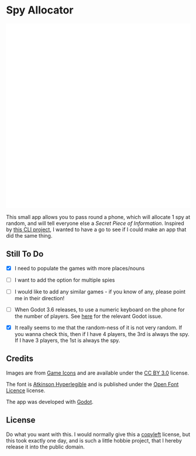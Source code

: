 # Spy Allocator

<picture>
    <source media="(prefers-color-scheme: dark)" srcset="https://raw.githubusercontent.com/IMP1/spy-allocator/master/assets/spy.png">
    <source media="(prefers-color-scheme: light)" srcset="https://raw.githubusercontent.com/IMP1/spy-allocator/master/assets/spy.png"> <!-- TODO: Have a light theme version -->
    <img alt="Shows an stylised icon of a spy." src="https://raw.githubusercontent.com/IMP1/spy-allocator/master/assets/spy.png">
</picture>

This small app allows you to pass round a phone, which will allocate 1 spy at random, and will tell everyone else a *Secret Piece of Information*.
Inspired by [this CLI project](https://github.com/bevanswanson/secret-artist), I wanted to have a go to see if I could make an app that did the same thing.


## Still To Do

  - [X] I need to populate the games with more places/nouns
  - [ ] I want to add the option for multiple spies
  - [ ] I would like to add any similar games - if you know of any, please point me in their direction!
  - [ ] When Godot 3.6 releases, to use a numeric keyboard on the phone for the number of players. See [here](https://github.com/godotengine/godot-proposals/issues/1511) for the relevant Godot issue.
  - [X] It really seems to me that the random-ness of it is not very random. If you wanna check this, then if I have 4 players, the 3rd is always the spy. If I have 3 players, the 1st is always the spy.


## Credits

Images are from [Game Icons](https://game-icons.net/) and are available under the [CC BY 3.0](https://creativecommons.org/licenses/by/3.0/) license.

The font is [Atkinson Hyperlegible](https://github.com/googlefonts/atkinson-hyperlegible) and is published under the [Open Font Licence](https://scripts.sil.org/cms/scripts/page.php?site_id=nrsi&id=OFL) license.

The app was developed with [Godot](https://godotengine.org/en).


## License

Do what you want with this. I would normally give this a [copyleft](https://copyleft.org/) license, but this took exactly one day, and is such a little hobbie project, that I hereby release it into the public domain.


